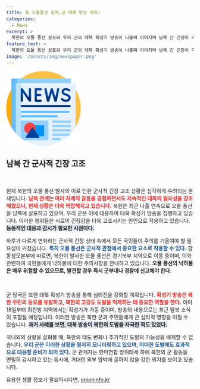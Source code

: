 ```yaml
---
title: 북 오물풍선 충격…군 대북 방송 계속!
categories:
  - News
excerpt: >
  북한의 오물 풍선 살포와 우리 군의 대북 확성기 방송이 나흘째 이어지며 남북 간 긴장이 극도로 고조되고 있습니다. 북한의 도발에 대한 군의 대응이 주목받고 있는 가운데, 긴장감이 지속되고 있어 향후 상황에 대한 우려가 커지고 있습니다.
feature_text: >
  북한의 오물 풍선 살포와 우리 군의 대북 확성기 방송이 나흘째 이어지며 남북 간 긴장이 극도로 고조되고 있습니다. 북한의 도발에 대한 군의 대응이 주목받고 있는 가운데, 긴장감이 지속되고 있어 향후 상황에 대한 우려가 커지고 있습니다.
image: '/assets/img/newspaper.png'
---
```


<p><img src="/assets/img/newspaper.png" alt="kimp 속보" /></p>

<h2 data-ke-size="size26">남북 간 군사적 긴장 고조</h2>

<p data-ke-size="size16">&nbsp;</p>

<p>현재 북한의 오물 풍선 발사와 이로 인한 군사적 긴장 고조 상황은 심각하게 우려되는 문제입니다. <b><span style="color: #ee2323;">남북 관계는 여러 차례의 갈등을 경험하면서도 지속적인 대화의 필요성을 강조해왔으나, 현재 상황은 더욱 복잡해지고 있습니다.</span></b> 북한은 최근 나흘 연속으로 오물 풍선을 남쪽에 살포하고 있으며, 우리 군은 이에 대응하여 대북 확성기 방송을 집행하고 있습니다. 이러한 행위들은 서로의 긴장감을 더욱 고조시키는 원인으로 작용하고 있습니다. <b><span style="background-color: #21538527;">능동적인 대응과 감시가 필요한 시점이다.</span></b> </p>

<p>하루가 다르게 변화하는 군사적 긴장 상태 속에서 모든 국민들이 주의를 기울여야 할 필요성이 커졌습니다. <b><span style="color: #1a5490;">특히 오물 풍선은 군사적 관점에서 중요한 요소로 작용할 수 있다.</span></b> 합동참모본부에 따르면, 북한이 발사한 오물 풍선은 경기북부 지역으로 이동 중이며, 이와 관련하여 국민들에게 낙하물에 대한 주의사항을 안내하고 있습니다. <b>오물 풍선의 낙하물은 매우 위험할 수 있으므로, 발견할 경우 즉시 군부대나 경찰에 신고해야 한다.</b></p>

<p data-ke-size="size16">&nbsp;</p>

<p>군 당국은 또한 대북 확성기 방송을 통해 심리전을 강화할 계획입니다. <b><span style="color: #ee2323;">확성기 방송은 북한 주민의 동요를 유발하고, 북한의 고강도 도발을 억제하는 데 중요한 역할을 한다.</span></b> 이미 18일부터 최전방 지역에서는 확성기가 가동 중이며, 방송의 내용으로는 최근 탈북 소식이 포함될 예정입니다. 이러한 방송은 북한 군과 주민들에게 큰 심리적 영향을 미칠 수 있습니다. <b><span style="background-color: #21538527;">과거 사례를 보면, 대북 방송이 북한의 도발을 자극한 적도 있었다.</span></b> </p>

<p>국내외의 상황을 살펴볼 때, 북한의 태도 변화나 추가적인 도발의 가능성을 배제할 수 없습니다. <b><span style="color: #1a5490;">우리 군은 이러한 상황을 철저히 모니터링하고 있으며, 어떠한 도발에도 효과적으로 대응할 준비가 되어 있다.</span></b> 군 관계자는 한미연합 방위태세 하에 북한의 군 활동을 면밀히 감시하고 있는 동시에, 거대한 외부 압박에 굴하지 않을 강한 의지를 보이고 있습니다. </p>
유용한 생활 정보가 필요하시다면, <a href="https://onioninfo.kr" rel="dofollow">onioninfo.kr</a>


